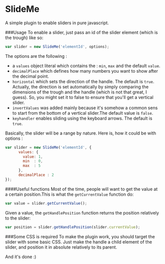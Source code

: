 SlideMe
=======
A simple plugin to enable sliders in pure javascript.


###Usage
To enable a slider, just pass an id of the slider element (which is the trough) like so:
```javascript
var slider = new SlideMe('elementId', options);
```
The options are the following :
 - a `values` object literal which contains the : `min`, `max` and the default `value`.
 - `decimalPlace` which defines how many numbers you want to show after the decimal point.
 - `horizontal` which sets the direction of the handle. The default is `true`. Actually, the direction is set automatically by simply comparing the dimensions of the trough and the handle (which is not that great, I guess). So, you might set it to false to ensure that you'll get a vertical slider.
 - `invertValues` was added mainly because it's somehow a common sens to start from the bottom of a vertical slider.The default value is `false`.
 - `keyhandler` enables sliding using the keyboard arrows. The default is `true`.

Basically, the slider will be a range by nature.
Here is, how it could be with options :
```javascript
var slider = new SlideMe('elementId', {
      values: {
        value: 1,
        min  : 0,
        max  : 5
      },
      decimalPlace : 2
});
```
####Useful functions
Most of the time, people will want to get the value at a certain position.This is what the `getCurrentValue` function do:
```javascript
var value = slider.getCurrentValue();
```
Given a value, the `getHandlePosition` function returns the position relatively to the slider:
```javascript
var position = slider.getHandlePosition(slider.currentValue);
```

###Some CSS is required
To make the plugin work, you should target the slider with some basic CSS.
Just make the handle a child element of the slider, and position it in absolute relatively to its parent.

And it's done :)



